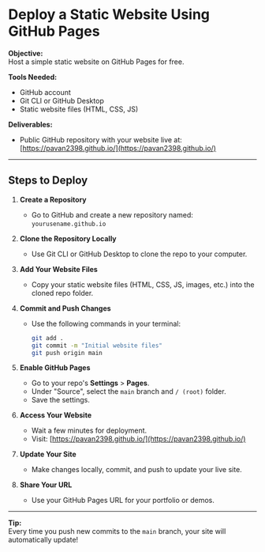 # Deploy a Static Website Using GitHub Pages

**Objective:**  
Host a simple static website on GitHub Pages for free.

**Tools Needed:**  
- GitHub account  
- Git CLI or GitHub Desktop  
- Static website files (HTML, CSS, JS)

**Deliverables:**  
- Public GitHub repository with your website live at:  
  [https://pavan2398.github.io/](https://pavan2398.github.io/)

---

## Steps to Deploy

1. **Create a Repository**  
   - Go to GitHub and create a new repository named:  
     `yourusename.github.io`

2. **Clone the Repository Locally**  
   - Use Git CLI or GitHub Desktop to clone the repo to your computer.

3. **Add Your Website Files**  
   - Copy your static website files (HTML, CSS, JS, images, etc.) into the cloned repo folder.

4. **Commit and Push Changes**  
   - Use the following commands in your terminal:
     ```sh
     git add .
     git commit -m "Initial website files"
     git push origin main
     ```

5. **Enable GitHub Pages**  
   - Go to your repo's **Settings** > **Pages**.
   - Under "Source", select the `main` branch and `/ (root)` folder.
   - Save the settings.

6. **Access Your Website**  
   - Wait a few minutes for deployment.
   - Visit: [https://pavan2398.github.io/](https://pavan2398.github.io/)

7. **Update Your Site**  
   - Make changes locally, commit, and push to update your live site.

8. **Share Your URL**  
   - Use your GitHub Pages URL for your portfolio or demos.

---

**Tip:**  
Every time you push new commits to the `main` branch, your site will automatically update!